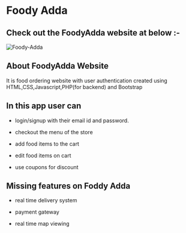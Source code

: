 # Foody Adda

## Check out the FoodyAdda website at below :-

![Foody-Adda](http://foodyadda.rf.gd/)

## About FoodyAdda Website 

It is food ordering website with user authentication created using HTML,CSS,Javascript,PHP(for backend) and Bootstrap

## In this app user can
- login/signup with their email id and password.

- checkout the menu of the store

- add food items to the cart

- edit food items on cart

- use coupons for discount

## Missing features on Foddy Adda
- real time delivery system

- payment gateway

- real time map viewing


